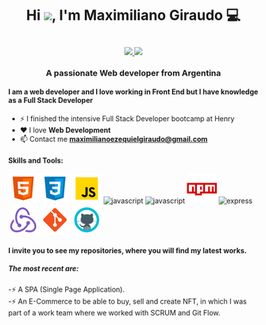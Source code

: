 <h1 align="center">Hi <img src="https://raw.githubusercontent.com/iampavangandhi/iampavangandhi/master/gifs/Hi.gif" width="30px">, I'm Maximiliano Giraudo 💻</h1>
 <p align="center"><br/>
   <a href="https://www.linkedin.com/in/maximiliano-giraudo-2a1933119/">
    <img src="https://img.shields.io/badge/linkedin-Maximiliano Giraudo-blue">
  </a>
  
  <a href="https://www.instagram.com/maxigiraudo/">
    <img src="https://img.shields.io/badge/instagram-@maxigiraudo_-red">
  </a>
</p>

<h3 align="center">A passionate Web developer from Argentina</h3>

<h4> I am a web developer and I love working in Front End but I have knowledge as a Full Stack Developer </h4>


- ⚡ I finished the intensive Full Stack Developer bootcamp at Henry   
- ❤️ I love **Web Development**
- 📫 Contact me **maximilianoezequielgiraudo@gmail.com**



<h4>Skills and Tools: </h4>
<p align="left">
	<img style="margin: auto;" src="https://raw.githubusercontent.com/sachinverma53121/sachinverma53121/master/icons/html5.png" alt=html5 width="60" height="60"/> 
	<img style="margin: auto;" src="https://raw.githubusercontent.com/sachinverma53121/sachinverma53121/master/icons/css3.png" alt=css3 width="60" height="60"/> 
  <img style="margin: auto;" src="https://raw.githubusercontent.com/sachinverma53121/sachinverma53121/master/icons/js.png" alt=javascript width="60" height="60"/>
	<img style="margin: auto;" src="https://www.openidealapp.com/wp-content/uploads/2018/02/express.png" alt=javascript width="80" height="60"/>
<img style="margin: auto;" src="https://cdn.pixabay.com/photo/2015/04/23/17/41/node-js-736399_960_720.png" alt=javascript width="80" height="60"/>
<img style="margin: auto;" src="https://raw.githubusercontent.com/sachinverma53121/sachinverma53121/master/icons/npm.png" alt=npm width="60" height="60"/>
<img style="margin: auto;" src="http://betabeers.com/uploads/blog/20170420_React_logo_wordmark.png" alt=express width="80" height="60"/>

 <img style="margin: auto;" src="https://raw.githubusercontent.com/sachinverma53121/sachinverma53121/master/icons/redux.png" alt=redux width="60" height="60"/> 
<img style="margin: auto;" src="https://raw.githubusercontent.com/sachinverma53121/sachinverma53121/master/icons/git.png" alt=git width="60" height="60"/>
  <img style="margin: auto;" src="https://raw.githubusercontent.com/sachinverma53121/sachinverma53121/master/icons/github.png" alt=github width="60" height="60"/>
  
  
  <h4> I invite you to see my repositories, where you will find my latest works. </h4>
  <h5>The most recent are: </h5>

-⚡ A SPA (Single Page Application).
 <br />
-⚡ An E-Commerce to be able to buy, sell and create NFT, in which I was part of a work team where we worked with SCRUM and Git Flow. 
	
